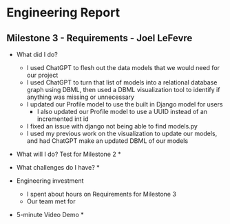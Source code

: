 # Engineering Report

## Milestone 3 - Requirements - Joel LeFevre

* What did I do?
    * I used ChatGPT to flesh out the data models that we would need for our project
    * I used ChatGPT to turn that list of models into a relational database graph using DBML, then used a DBML visualization tool to identify if anything was missing or unnecessary
    * I updated our Profile model to use the built in Django model for users
        * I also updated our Profile model to use a UUID instead of an incremented int id
    * I fixed an issue with django not being able to find models.py
    * I used my previous work on the visualization to update our models, and had ChatGPT make an updated DBML of our models
    
* What will I do?  Test for Milestone 2
    * 

* What challenges do I have?
    * 

* Engineering investment
    * I spent about  hours on Requirements for Milestone 3
    * Our team met for 

* 5-minute Video Demo
    * 